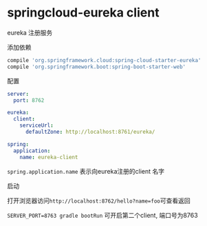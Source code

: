 # springcloud-eureka client

eureka 注册服务

添加依赖

```groovy
compile 'org.springframework.cloud:spring-cloud-starter-eureka'
compile 'org.springframework.boot:spring-boot-starter-web'
```


配置

```yaml
server:
  port: 8762

eureka:
  client:
    serviceUrl:
      defaultZone: http://localhost:8761/eureka/

spring:
  application:
    name: eureka-client
```

`spring.application.name` 表示向eureka注册的client 名字

启动

打开浏览器访问`http://localhost:8762/hello?name=foo`可查看返回

`SERVER_PORT=8763 gradle bootRun` 可开启第二个client, 端口号为8763
